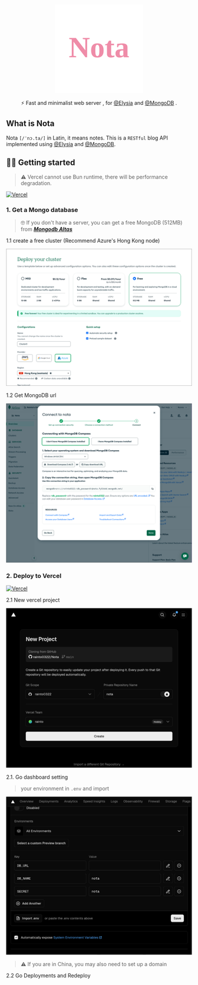 <div align="center">

![Nota](./public/favicon.svg)

⚡ Fast and minimalist web server , for [@Elysia](https://elysiajs.com/) and [@MongoDB](https://www.mongodb.com/) .


</div>

## What is Nota

Nota `[/ˈnɔ.ta/​​]` in Latin, it means notes. This is a `RESTful` blog API implemented using [@Elysia](https://elysiajs.com/) and [@MongoDB](https://www.mongodb.com/).

## 🚴‍♂️ Getting started
> ⚠️ Vercel cannot use Bun runtime, there will be performance degradation.

[![Vercel](https://vercel.com/button)](https://vercel.com/new/clone?s=https%3A%2F%2Fgithub.com%2Frainto0322%2FNota)

### 1. Get a Mongo database
> 🤓 If you don't have a server, you can get a free MongoDB (512MB) from ***[Mongodb Altas](https://www.mongodb.com/)***

1.1 create a free cluster (Recommend Azure's Hong Kong node)

![](./docs/1-cluster.png)

1.2 Get MongoDB url

![](./docs/2-mongourl.png)


### 2. Deploy to Vercel

[![Vercel](https://vercel.com/button)](https://vercel.com/new/clone?s=https%3A%2F%2Fgithub.com%2Frainto0322%2FNota)

2.1 New vercel project

![](./docs/3-vercel.png)

2.1. Go dashboard setting

>  your environment in `.env` and import 

![](./docs/4-env.png)

> ⚠️ If you are in China, you may also need to set up a domain

2.2 Go Deployments and Redeploy
